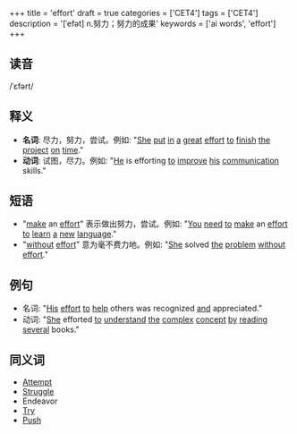 +++
title = 'effort'
draft = true
categories = ['CET4']
tags = ['CET4']
description = '[ˈefət] n.努力；努力的成果'
keywords = ['ai words', 'effort']
+++

## 读音
/ˈɛfərt/

## 释义
- **名词**: 尽力，努力，尝试。例如: "[She](/post/she/) [put](/post/put/) [in](/post/in/) [a](/post/a/) [great](/post/great/) [effort](/post/effort/) [to](/post/to/) [finish](/post/finish/) [the](/post/the/) [project](/post/project/) [on](/post/on/) [time](/post/time/)."
- **动词**: 试图，尽力。例如: "[He](/post/he/) is efforting [to](/post/to/) [improve](/post/improve/) [his](/post/his/) [communication](/post/communication/) skills."

## 短语
- "[make](/post/make/) an [effort](/post/effort/)" 表示做出努力，尝试。例如: "[You](/post/you/) [need](/post/need/) [to](/post/to/) [make](/post/make/) an [effort](/post/effort/) [to](/post/to/) [learn](/post/learn/) [a](/post/a/) [new](/post/new/) [language](/post/language/)."
- "[without](/post/without/) [effort](/post/effort/)" 意为毫不费力地。例如: "[She](/post/she/) solved [the](/post/the/) [problem](/post/problem/) [without](/post/without/) [effort](/post/effort/)."

## 例句
- 名词: "[His](/post/his/) [effort](/post/effort/) [to](/post/to/) [help](/post/help/) others was recognized [and](/post/and/) appreciated."
- 动词: "[She](/post/she/) efforted [to](/post/to/) [understand](/post/understand/) [the](/post/the/) [complex](/post/complex/) [concept](/post/concept/) [by](/post/by/) [reading](/post/reading/) [several](/post/several/) books."

## 同义词
- [Attempt](/post/attempt/)
- [Struggle](/post/struggle/)
- Endeavor
- [Try](/post/try/)
- [Push](/post/push/)

